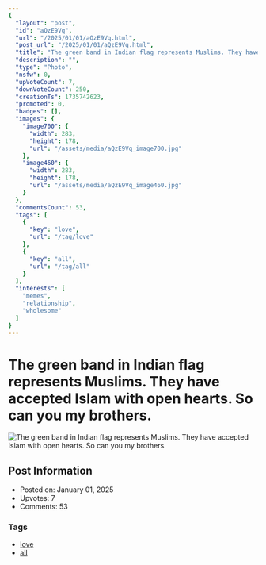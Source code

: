 ```yaml
---
{
  "layout": "post",
  "id": "aQzE9Vq",
  "url": "/2025/01/01/aQzE9Vq.html",
  "post_url": "/2025/01/01/aQzE9Vq.html",
  "title": "The green band in Indian flag represents Muslims. They have accepted Islam with open hearts. So can you my brothers.",
  "description": "",
  "type": "Photo",
  "nsfw": 0,
  "upVoteCount": 7,
  "downVoteCount": 250,
  "creationTs": 1735742623,
  "promoted": 0,
  "badges": [],
  "images": {
    "image700": {
      "width": 283,
      "height": 178,
      "url": "/assets/media/aQzE9Vq_image700.jpg"
    },
    "image460": {
      "width": 283,
      "height": 178,
      "url": "/assets/media/aQzE9Vq_image460.jpg"
    }
  },
  "commentsCount": 53,
  "tags": [
    {
      "key": "love",
      "url": "/tag/love"
    },
    {
      "key": "all",
      "url": "/tag/all"
    }
  ],
  "interests": [
    "memes",
    "relationship",
    "wholesome"
  ]
}
---
```


# The green band in Indian flag represents Muslims. They have accepted Islam with open hearts. So can you my brothers.

![The green band in Indian flag represents Muslims. They have accepted Islam with open hearts. So can you my brothers.](/assets/media/aQzE9Vq_image700.jpg)

## Post Information

- Posted on: January 01, 2025
- Upvotes: 7
- Comments: 53

### Tags

- [love](/tag/love)
- [all](/tag/all)
